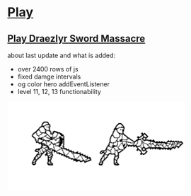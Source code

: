 # [Play](https://deesdav.github.io/draezlyr-wielder/)

## [Play Draezlyr Sword Massacre](https://deesdav.github.io/draezlyr/)

about last update and what is added:
 - over 2400 rows of js
 - fixed damge intervals
 - og color hero addEventListener
 - level 11, 12, 13 functionability

<img style="height: 200px; width: 200px;" src="./res/img/hero.idle.png"><img style="height: 200px; width: 200px;" src="./res/img/hero.attack.png">
